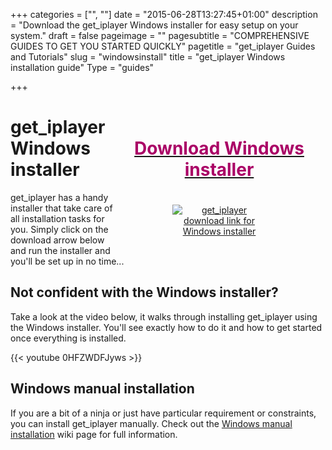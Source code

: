 +++
categories = ["", ""]
date = "2015-06-28T13:27:45+01:00"
description = "Download the get_iplayer Windows installer for easy setup on your system."
draft = false
pageimage = ""
pagesubtitle = "COMPREHENSIVE GUIDES TO GET YOU STARTED QUICKLY"
pagetitle = "get_iplayer Guides and Tutorials"
slug = "windowsinstall"
title = "get_iplayer Windows installation guide"
Type = "guides"

+++
<div style="float:right;text-align:center;padding:20px;max-width:300px;"><a href="http://www.infradead.org/get_iplayer_win/get_iplayer_setup_latest.exe" title="get_iplayer download link for Windows installer"><h1 style="color:#aa0066;">Download Windows installer</h1><img src="/icons/download.png" style="max-width:150px;margin-top:20px;" alt="get_iplayer download link for Windows installer"/></a></div>

# get_iplayer Windows installer

get_iplayer has a handy installer that take care of all installation tasks for you. Simply click on the download arrow below and run the installer and you'll be set up in no time...

## Not confident with the Windows installer?

Take a look at the video below, it walks through installing get_iplayer using the Windows installer. You'll see exactly how to do it and how to get started once everything is installed.

{{< youtube 0HFZWDFJyws >}}

## Windows manual installation

If you are a bit of a ninja or just have particular requirement or constraints, you can install get_iplayer manually. Check out the [Windows manual installation](/wiki/winmanual) wiki page for full information.
